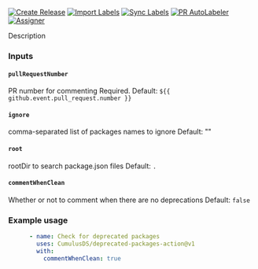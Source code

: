 [![Create Release][release-badge]][release-url]
[![Import Labels][import-labels-badge]][import-labels-url]
[![Sync Labels][sync-labels-badge]][sync-labels-url]
[![PR AutoLabeler][autolabeler-badge]][autolabeler-url]
[![Assigner][assigner-badge]][assigner-url]

Description

### Inputs
#### `pullRequestNumber`
PR number for commenting
Required.
Default: `${{ github.event.pull_request.number }}`

#### `ignore`
comma-separated list of packages names to ignore
Default: ""

#### `root`
rootDir to search package.json files
Default: `.`

#### `commentWhenClean`
Whether or not to comment when there are no deprecations
Default: `false`


### Example usage
```yaml
      - name: Check for deprecated packages
        uses: CumulusDS/deprecated-packages-action@v1
        with:
          commentWhenClean: true
```



[release-badge]: https://github.com/CumulusDS/deprecated-packages-action/actions/workflows/release.yml/badge.svg
[release-url]: https://github.com/CumulusDS/deprecated-packages-action/actions/workflows/release.yml
[import-labels-badge]: https://github.com/CumulusDS/deprecated-packages-action/actions/workflows/labels_import.yml/badge.svg
[import-labels-url]: https://github.com/CumulusDS/deprecated-packages-action/actions/workflows/labels_import.yml
[sync-labels-badge]: https://github.com/CumulusDS/deprecated-packages-action/actions/workflows/labels_sync.yml/badge.svg
[sync-labels-url]: https://github.com/CumulusDS/deprecated-packages-action/actions/workflows/labels_sync.yml
[autolabeler-badge]: https://github.com/CumulusDS/deprecated-packages-action/actions/workflows/autolabeler.yml/badge.svg
[autolabeler-url]: https://github.com/CumulusDS/deprecated-packages-action/actions/workflows/autolabeler.yml
[assigner-badge]: https://github.com/CumulusDS/deprecated-packages-action/actions/workflows/assign.yml/badge.svg
[assigner-url]: https://github.com/CumulusDS/deprecated-packages-action/actions/workflows/assign.yml
